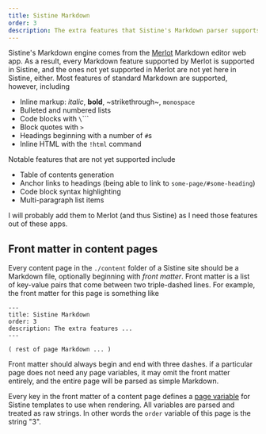 ```yaml
---
title: Sistine Markdown
order: 3
description: The extra features that Sistine's Markdown parser supports, and where it deviates from the norm
---
```


Sistine's Markdown engine comes from the [Merlot](https://github.com/thesephist/merlot) Markdown editor web app. As a result, every Markdown feature supported by Merlot is supported in Sistine, and the ones not yet supported in Merlot are not yet here in Sistine, either. Most features of standard Markdown are supported, however, including

- Inline markup: _italic_, **bold**, ~strikethrough~, `monospace`
- Bulleted and numbered lists
- Code blocks with `\`\`\``
- Block quotes with `>`
- Headings beginning with a number of `#`s
- Inline HTML with the `!html` command

Notable features that are not yet supported include

- Table of contents generation
- Anchor links to headings (being able to link to `some-page/#some-heading`)
- Code block syntax highlighting
- Multi-paragraph list items

I will probably add them to Merlot (and thus Sistine) as I need those features out of these apps.

## Front matter in content pages

Every content page in the `./content` folder of a Sistine site should be a Markdown file, optionally beginning with _front matter_. Front matter is a list of key-value pairs that come between two triple-dashed lines. For example, the front matter for this page is something like

```
---
title: Sistine Markdown
order: 3
description: The extra features ...
---

( rest of page Markdown ... )
```

Front matter should always begin and end with three dashes. if a particular page does not need any page variables, it may omit the front matter entirely, and the entire page will be parsed as simple Markdown.

Every key in the front matter of a content page defines a [page variable](/docs/tpl/) for Sistine templates to use when rendering. All variables are parsed and treated as raw strings. In other words the `order` variable of this page is the string "3".

